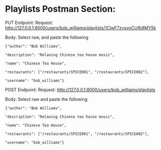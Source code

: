 # Playlists Postman Section:

PUT Endpoint:
Request: http://127.0.0.1:8000/users/bob_williams/playlists/1CIwF7zysvoCUfb8MY5k

Body: Select raw, and paste the following



    {"author": "Bob Williams",
    
    "description": "Relaxing Chinese tea house music",
    
    "name": "Chinese Tea House",
    
    "restaurants": ["/restaurants/SPICE001", "/restaurants/SPICE002"],

    "username": "bob_williams"}



POST Endpoint:
Request: http://127.0.0.1:8000/users/bob_williams/playlists

Body: Select raw and paste the following


    {"author": "Bob Williams",

    "description": "Relaxing Chinese tea house music",
    
    "name": "Chinese Tea House",
    
    "restaurants": ["/restaurants/SPICE001", "/restaurants/SPICE002"],
    
    "username": "bob_williams"}


